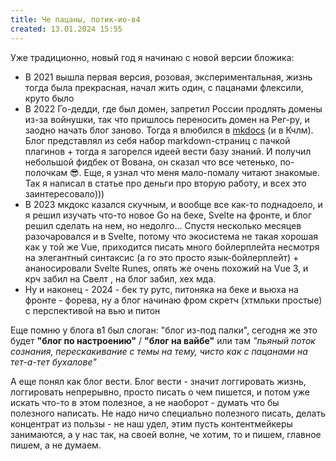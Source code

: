 ```yaml
---
title: Че пацаны, потик-ио-в4
created: 13.01.2024 15:55
---
```



Уже традиционно, новый год я начинаю с новой версии бложика:

<ul>
    <li>В 2021 вышла первая версия, розовая, экспериментальная, жизнь тогда была прекрасная, начал жить один, с
        пацанами
        флексили, круто было
    </li>
    <li>В 2022 Го-дедди, где был домен, запретил России продлять домены из-за войнушки, так что пришлось переносить
        домен на Рег-ру, и заодно начать блог заново. Тогда я влюбился в <a
                href="https://squidfunk.github.io/mkdocs-material/">mkdocs</a> (и в Кчлм). Блог представлял из
        себя
        набор markdown-страниц с пачкой плагинов + тогда я загорелся идеей вести базу знаний. И получил небольшой
        фидбек
        от Вована, он сказал что все четенько, по-полочкам 😎. Еще, я узнал что меня мало-помалу читают знакомые. Так
        я
        написал в статье про деньги про вторую работу, и всех это заинтересовало)))
    </li>
    <li>
        В 2023 мкдокс казался скучным, и вообще все как-то поднадоело, и я решил изучать что-то новое Go на беке,
        Svelte
        на фронте, и блог решил сделать на нем, но недолго...
        Спустя несколько месяцев разочаровался и в Svelte, потому что экосистема не такая хорошая как у той же Vue,
        приходится писать много бойлерплейта несмотря на элегантный синтаксис (а го это просто язык-бойлерплейт) +
        ананосировали Svelte Runes, опять же очень похожий на Vue 3, и крч забил на Свелт , на блог забил, хех мда.
    </li>
    <li>
        Ну и наконец - 2024 - бек ту рутс, питоняка на беке и вьюха на фронте - форева, ну а блог начинаю фром
        скретч
        (хтмльки простые) с
        перспективой на вью и питон
    </li>
</ul>


Еще помню у блога в1 был слоган: "блог из-под палки", сегодня же это будет <b>"блог по настроению"</b> / <b>"блог
    на вайбе"</b> или там <i>"пьяный поток сознания, перескакивание с темы на тему, чисто как с пацанами на
    тет-а-тет
    бухалове"</i>



А еще понял как блог вести. Блог вести - значит логгировать жизнь, логгировать непрерывно, просто писать о чем
    пишется, и потом уже искать что-то в этом полезное, а не наоборот - думать что бы полезного написать. Не надо
    ничо
    специально полезного писать, делать концентрат из пользы - не наш удел, этим пусть контентмейкеры занимаются, а
    у
    нас так, на своей волне, че хотим, то и пишем, главное пишем, а не думаем.


